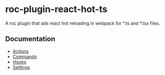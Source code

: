 # roc-plugin-react-hot-ts
A roc plugin that ads react hot reloading in webpack for *.ts and *.tsx files.

## Documentation
- [Actions](/packages/roc-plugin-react-hot-ts/docs/Actions.md)
- [Commands](/packages/roc-plugin-react-hot-ts/docs/Commands.md)
- [Hooks](/packages/roc-plugin-react-hot-ts/docs/Hooks.md)
- [Settings](/packages/roc-plugin-react-hot-ts/docs/Settings.md)
